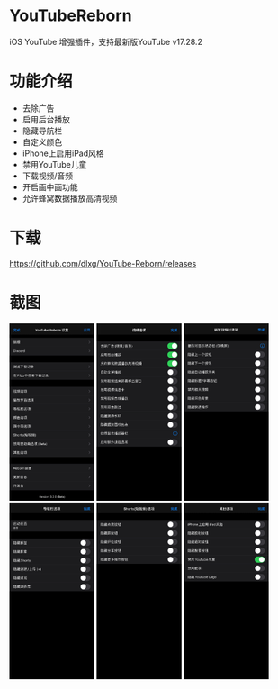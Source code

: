 # YouTubeReborn
iOS YouTube 增强插件，支持最新版YouTube v17.28.2

# 功能介绍

- 去除广告
- 启用后台播放
- 隐藏导航栏
- 自定义颜色
- iPhone上启用iPad风格
- 禁用YouTube儿童
- 下载视频/音频
- 开启画中画功能
- 允许蜂窝数据播放高清视频

# 下载

https://github.com/dlxg/YouTube-Reborn/releases

# 截图

<img src="Chromium/images/index.JPG" style="width:30%;" /> <img src="Chromium/images/Video Options.JPG" style="width:30%;" />
<img src="Chromium/images/Overlay Options.JPG" style="width:30%;" /> <img src="Chromium/images/TabBar Options.JPG" style="width:30%;" />
<img src="Chromium/images/Shorts Options.JPG" style="width:30%;" /> <img src="Chromium/images/Other Options.JPG" style="width:30%;" />
